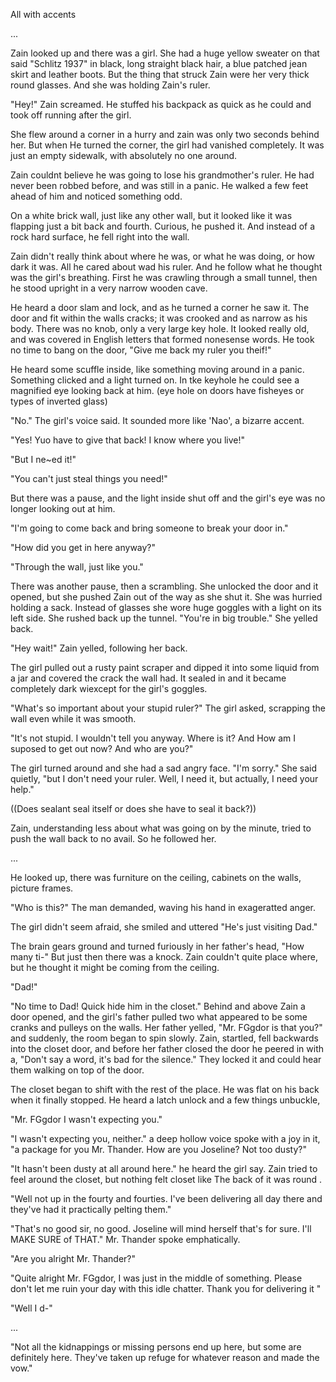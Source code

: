 All with accents













...

Zain looked up and there was a girl. She had a huge yellow sweater on that said "Schlitz 1937" in black, long straight black hair, a blue patched jean skirt and leather boots. But the thing that struck Zain were her very thick round glasses. And she was holding Zain's ruler.

"Hey!" Zain screamed. He stuffed his backpack as quick as he could and took off running after the girl.

She flew around a corner in a hurry and zain was only two seconds behind her. But when He turned the corner, the girl had vanished completely. It was just an empty sidewalk, with absolutely no one around.





Zain couldnt believe he was going to lose his grandmother's ruler. He had never been robbed before, and was still in a panic. He walked a few feet ahead of him and noticed something odd.

On a white brick wall, just like any other wall, but it looked like it was flapping just a bit back and fourth. Curious, he pushed it. And instead of a rock hard surface, he fell right into the wall.

Zain didn't really think about where he was, or what he was doing, or how dark it was. All he cared about wad his ruler. And he follow what he thought was the girl's breathing. First he was crawling through a small tunnel, then he stood upright in a very narrow wooden cave.

He heard a door slam and lock, and as he turned a corner he saw it. The door and fit within the walls cracks; it was crooked and as narrow as his body. There was no knob, only a very large key hole. It looked really old, and was covered in English letters that formed nonesense words. He took no time to bang on the door, "Give me back my ruler you theif!"

He heard some scuffle inside, like something moving around in a panic. Something clicked and a light turned on. In tke keyhole he could see a magnified eye looking back at him. (eye hole on doors have fisheyes or types of inverted glass)

"No." The girl's voice said. It sounded more like 'Nao', a bizarre accent.

"Yes! Yuo have to give that back! I know where you live!"

"But I ne~ed it!"

"You can't just steal things you need!"

But there was a pause, and the light inside shut off and the girl's eye was no longer looking out at him.

"I'm going to come back and bring someone to break your door in."

"How did you get in here anyway?"

"Through the wall, just like you."

There was another pause, then a scrambling. She unlocked the door and it opened, but she pushed Zain out of the way as she shut it. She was hurried holding a sack. Instead of glasses she wore huge goggles with a light on its left side. She rushed back up the tunnel. "You're in big trouble." She yelled back.

"Hey wait!" Zain yelled, following her back.

The girl pulled out a rusty paint scraper and dipped it into some liquid from a jar and covered the crack the wall had. It sealed in and it became completely dark wiexcept for the girl's goggles.

"What's so important about your stupid ruler?" The girl asked, scrapping the wall even while it was smooth.

"It's not stupid. I wouldn't tell you anyway. Where is it? And How am I suposed to get out now? And who are you?"

The girl turned around and she had a sad angry face. "I'm sorry." She said quietly, "but I don't need your ruler. Well, I need it, but actually, I need your help."

((Does sealant seal itself or does she have to seal it back?))



Zain, understanding less about what was going on by the minute, tried to push the wall back to no avail. So he followed her.


















...

He looked up, there was furniture on the ceiling, cabinets on the walls, picture frames.


"Who is this?" The man demanded, waving his hand in exageratted anger.

The girl didn't seem afraid, she smiled and uttered "He's just visiting Dad."

The brain gears ground and turned furiously in her father's head, "How many ti-" But just then there was a knock. Zain couldn't quite place where, but he thought it might be coming from the ceiling.

"Dad!"

"No time to Dad! Quick hide him in the closet." Behind and above Zain a door opened, and the girl's father pulled two what appeared to be some cranks and pulleys on the walls. Her father yelled, "Mr. FGgdor is that you?" and suddenly, the room began to spin slowly. Zain, startled, fell backwards into the closet door, and before her father closed the door he peered in with a, "Don't say a word, it's bad for the silence." They locked it and could hear them walking on top of the door.

The closet began to shift with the rest of the place. He was flat on his back when it finally stopped. He heard a latch unlock and a few things unbuckle,

"Mr. FGgdor I wasn't expecting you."

"I wasn't expecting you, neither." a deep hollow voice spoke with a joy in it, "a package for you Mr. Thander. How are you Joseline? Not too dusty?"

"It hasn't been dusty at all around here." he heard the girl say. Zain tried to feel around the closet, but nothing felt closet like The back of it was round . 

"Well not up in the fourty and fourties. I've been delivering all day there and they've had it practically pelting them."

"That's no good sir, no good. Joseline will mind herself that's for sure. I'll MAKE SURE of THAT." Mr. Thander spoke emphatically.

"Are you alright Mr. Thander?"

"Quite alright Mr. FGgdor, I was just in the middle of something. Please don't let me ruin your day with this idle chatter. Thank you for delivering it "

"Well I d-"



...



"Not all the kidnappings or missing persons end up here, but some are definitely here. They've taken up refuge for whatever reason and made the vow."